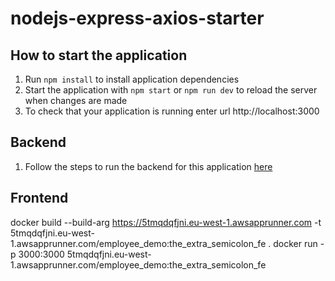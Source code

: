 # nodejs-express-axios-starter

## How to start the application
1. Run `npm install` to install application dependencies
2. Start the application with `npm start` or `npm run dev` to reload the server when changes are made
3. To check that your application is running enter url http://localhost:3000

## Backend
1. Follow the steps to run the backend for this application <a href="https://github.com/shaunganley/java-dropwizard-flyway-starter" target="_blank">here</a>

## Frontend
docker build --build-arg https://5tmqdqfjni.eu-west-1.awsapprunner.com -t 5tmqdqfjni.eu-west-1.awsapprunner.com/employee_demo:the_extra_semicolon_fe .
docker run -p 3000:3000 5tmqdqfjni.eu-west-1.awsapprunner.com/employee_demo:the_extra_semicolon_fe